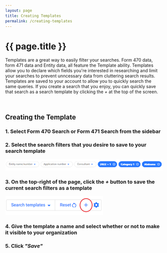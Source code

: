 ```yaml
---
layout: page
title: Creating Templates
permalink: /creating-templates
---
```


# {{ page.title }}
Templates are a great way to easily filter your searches. Form 470 data, form 471 data and Entity data, all feature the Template ability.  Templates allow you to declare which fields you're interested in researching and limit your searches to prevent unncessary data from cluttering search results. Templates are saved to your account to allow you to quickly search the same queries. If you create a search that you enjoy, you can quickly save that search as a search template by clicking the *+* at the top of the screen.

<br>

## Creating the Template

### 1. Select Form 470 Search or Form 471 Search from the sidebar
### 2. Select the search filters that you desire to save to your search template
![Create Search Template Example](./assets/images/SearchTemplateFilters.png)
### 3. On the top-right of the page, click the *+* button to save the current search filters as a template
![Create Search Template Example](./assets/images/CreateSearchTemplate.png)
### 4. Give the template a name and select whether or not to make it visible to your organization
### 5. Click *"Save"* 


